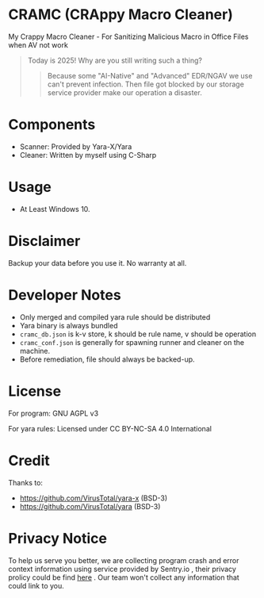 # CRAMC (CRAppy Macro Cleaner)

My Crappy Macro Cleaner - For Sanitizing Malicious Macro in Office Files when AV not work

> Today is 2025! Why are you still writing such a thing?
>> Because some "AI-Native" and "Advanced" EDR/NGAV we use can't prevent infection. Then file got blocked by our storage service provider make our operation a disaster.

# Components

- Scanner: Provided by Yara-X/Yara
- Cleaner: Written by myself using C-Sharp

# Usage

- At Least Windows 10.

# Disclaimer

Backup your data before you use it. No warranty at all.

# Developer Notes

- Only merged and compiled yara rule should be distributed
- Yara binary is always bundled
- `cramc_db.json` is k-v store, k should be rule name, v should be operation
- `cramc_conf.json` is generally for spawning runner and cleaner on the machine.
- Before remediation, file should always be backed-up.

# License

For program: GNU AGPL v3

For yara rules: Licensed under CC BY-NC-SA 4.0 International

# Credit

Thanks to:
- https://github.com/VirusTotal/yara-x (BSD-3)
- https://github.com/VirusTotal/yara (BSD-3)

# Privacy Notice

To help us serve you better, we are collecting program crash and error context information using service provided by Sentry.io , their privacy prolicy could be find [here](https://sentry.io/privacy/) . Our team won't collect any information that could link to you.